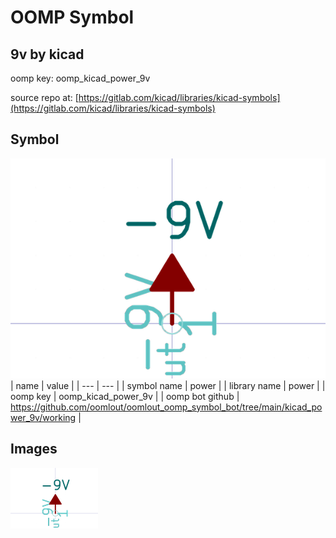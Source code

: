 # OOMP Symbol  
## 9v  by kicad  
  
oomp key: oomp_kicad_power_9v  
  
source repo at: [https://gitlab.com/kicad/libraries/kicad-symbols](https://gitlab.com/kicad/libraries/kicad-symbols)  
## Symbol  
  
[![working.png](working_600.png)](working.png)  
| name | value | 
| --- | --- | 
| symbol name | power | 
| library name | power | 
| oomp key | oomp_kicad_power_9v | 
| oomp bot github | https://github.com/oomlout/oomlout_oomp_symbol_bot/tree/main/kicad_power_9v/working | 
## Images  
  
[![working.png](working_140.png)](working.png)  
